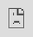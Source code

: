 ```yaml
---
title: "4.03 Fix Design Timeline Errors Fusion 360"
date: 2020-01-26T23:11:13Z
draft: false
---
```


<div class="video-grid">
<div class="video-card"
>
## Fix Timeline Errors in Fusion 360

<div class="iframe-16-9-container"><iframe class="youTubeIframe" style="position: absolute; top: 0; bottom: 0; left: 0; width: 100%; height: 100%; border: 0; z-index: 1;" src="https://www.youtube.com/embed/F3673fmEymo?rel=0" width="560" height="315" frameborder="0" allowfullscreen="allowfullscreen"></iframe></div>
</div>

</div>
